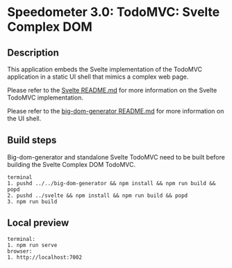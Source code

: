# Speedometer 3.0: TodoMVC: Svelte Complex DOM

## Description

This application embeds the Svelte implementation of the TodoMVC application in a static UI shell that mimics a complex web page.

Please refer to the [Svelte README.md](../svelte/README.md) for more information on the Svelte TodoMVC implementation.

Please refer to the [big-dom-generator README.md](../../big-dom-generator/README.md) for more information on the UI shell.

## Build steps

Big-dom-generator and standalone Svelte TodoMVC need to be built before building the Svelte Complex DOM TodoMVC.

```
terminal
1. pushd ../../big-dom-generator && npm install && npm run build && popd
2. pushd ../svelte && npm install && npm run build && popd
3. npm run build
```

## Local preview

```
terminal:
1. npm run serve
browser:
1. http://localhost:7002
```
